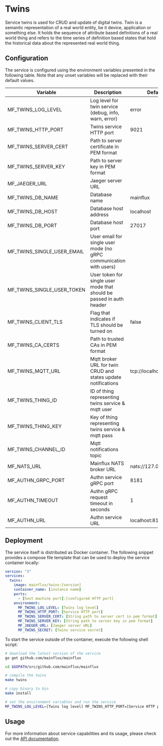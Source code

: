 # Twins

Service twins is used for CRUD and update of digital twins. Twin is a semantic
representation of a real world entity, be it device, application or something
else. It holds the sequence of attribute based definitions of a real world thing
and refers to the time series of definition based states that hold the
historical data about the represented real world thing.

## Configuration

The service is configured using the environment variables presented in the
following table. Note that any unset variables will be replaced with their
default values.

| Variable                   | Description                                                          | Default               |
|----------------------------|----------------------------------------------------------------------|-----------------------|
| MF_TWINS_LOG_LEVEL         | Log level for twin service (debug, info, warn, error)                | error                 |
| MF_TWINS_HTTP_PORT         | Twins service HTTP port                                              | 9021                  |
| MF_TWINS_SERVER_CERT       | Path to server certificate in PEM format                             |                       |
| MF_TWINS_SERVER_KEY        | Path to server key in PEM format                                     |                       |
| MF_JAEGER_URL              | Jaeger server URL                                                    |                       |
| MF_TWINS_DB_NAME           | Database name                                                        | mainflux              |
| MF_TWINS_DB_HOST           | Database host address                                                 | localhost             |
| MF_TWINS_DB_PORT           | Database host port                                                   | 27017                 |
| MF_TWINS_SINGLE_USER_EMAIL | User email for single user mode (no gRPC communication with users)   |                       |
| MF_TWINS_SINGLE_USER_TOKEN | User token for single user mode that should be passed in auth header |                       |
| MF_TWINS_CLIENT_TLS        | Flag that indicates if TLS should be turned on                       | false                 |
| MF_TWINS_CA_CERTS          | Path to trusted CAs in PEM format                                    |                       |
| MF_TWINS_MQTT_URL          | Mqtt broker URL for twin CRUD and states update notifications        | tcp://localhost:1883  |
| MF_TWINS_THING_ID          | ID of thing representing twins service & mqtt user                   |                       |
| MF_TWINS_THING_KEY         | Key of thing representing twins service & mqtt pass                  |                       |
| MF_TWINS_CHANNEL_ID        | Mqtt notifications topic                                             |                       |
| MF_NATS_URL                | Mainflux NATS broker URL                                             | nats://127.0.0.1:4222 |
| MF_AUTHN_GRPC_PORT         | Authn service gRPC port                                              | 8181                  |
| MF_AUTHN_TIMEOUT           | Authn gRPC request timeout in seconds                                | 1                     |
| MF_AUTHN_URL               | Authn service URL                                                    | localhost:8181        |

## Deployment

The service itself is distributed as Docker container. The following snippet
provides a compose file template that can be used to deploy the service container
locally:

```yaml
version: "3"
services:
  twins:
    image: mainflux/twins:[version]
    container_name: [instance name]
    ports:
      - [host machine port]:[configured HTTP port]
    environment:
      MF_TWINS_LOG_LEVEL: [Twins log level]
      MF_TWINS_HTTP_PORT: [Service HTTP port]
      MF_TWINS_SERVER_CERT: [String path to server cert in pem format]
      MF_TWINS_SERVER_KEY: [String path to server key in pem format]
      MF_JAEGER_URL: [Jaeger server URL]      
      MF_TWINS_SECRET: [Twins service secret]
```

To start the service outside of the container, execute the following shell script:

```bash
# download the latest version of the service
go get github.com/mainflux/mainflux

cd $GOPATH/src/github.com/mainflux/mainflux

# compile the twins
make twins

# copy binary to bin
make install

# set the environment variables and run the service
MF_TWINS_LOG_LEVEL=[Twins log level] MF_TWINS_HTTP_PORT=[Service HTTP port] MF_TWINS_SERVER_CERT: [String path to server cert in pem format] MF_TWINS_SERVER_KEY: [String path to server key in pem format] MF_JAEGER_URL=[Jaeger server URL] MF_TWINS_SECRET: [Twins service secret] $GOBIN/mainflux-kit
```

## Usage

For more information about service capabilities and its usage, please check out
the [API documentation](swagger.yaml).

[doc]: http://mainflux.readthedocs.io
